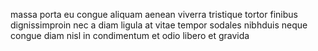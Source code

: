 massa porta eu congue aliquam aenean viverra tristique tortor finibus
dignissimproin nec a diam ligula at vitae tempor sodales nibhduis neque congue
diam nisl in condimentum et odio libero et gravida